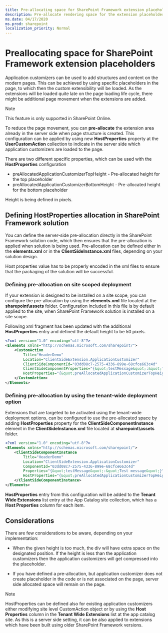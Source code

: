 ```yaml
---
title: Pre-allocating space for SharePoint Framework extension placeholders
description: Pre-allocate rendering space for the extension placeholders
ms.date: 04/17/2020
ms.prod: sharepoint
localization_priority: Normal
---
```


# Preallocating space for SharePoint Framework extension placeholders

Application customizers can be used to add structures and content on the modern pages. This can be achieved by using specific placeholders in the page, to which then the custom extensibility will be loaded. As the extensions will be loaded quite late on the page loading life cycle, there might be additional page movement when the extensions are added.

> [!NOTE]
> This feature is only supported in SharePoint Online.

To reduce the page movement, you can **pre-allocate** the extension area already in the server side when page structure is created. This configuration can be applied by using new **HostProperties** property at the **UserCustomAction** collection to indicate in the server side which application customizers are loaded to the page.

There are two different specific properties, which can be used with the **HostProperties** configuration

- preAllocatedApplicationCustomizerTopHeight - Pre-allocated height for the top placeholder
- preAllocatedApplicationCustomizerBottomHeight - Pre-allocated height for the bottom placeholder

Height is being defined in pixels.

## Defining HostProperties allocation in SharePoint Framework solution

You can define the server-side pre-allocation directly in the SharePoint Framework solution code, which then ensures that the pre-allocation is applied when solution is being used. Pre-allocation can be defined either in the **elements.xml** or in the **ClientSideInstance.xml** files, depending on your solution design.

Host properties value has to be properly encoded in the xml files to ensure that the packaging of the solution will be successful.

### Defining pre-allocation on site scoped deployment

If your extension is designed to be installed on a site scope, you can configure the pre-allocation by using the **elements.xml** file located at the **sharepoint\assets** folder. Configuration included in this file is by default applied to the site, when SharePoint Framework solution is installed on a site scope. 

Following xml fragment has been updated with the additional **HostProperties** entry and defined the default height to be 50 pixels. 

```xml
<?xml version="1.0" encoding="utf-8"?>
<Elements xmlns="http://schemas.microsoft.com/sharepoint/">
    <CustomAction
        Title="HeaderDemo"
        Location="ClientSideExtension.ApplicationCustomizer"
        ClientSideComponentId="03dd08c7-2575-4336-899e-68cfce663c4d"
        ClientSideComponentProperties="{&quot;testMessage&quot;:&quot;Test message&quot;}"
        HostProperties="{&quot;preAllocatedApplicationCustomizerTopHeight&quot;:&quot;50&quot;,&quot;preAllocatedApplicationCustomizerBottomHeight&quot;:&quot;50&quot;}">
    </CustomAction>
</Elements>
```

### Defining pre-allocation by using the tenant-wide deployment option

Extensions that are targeted to be activated using the tenant-wide deployment options, can be configured to use the pre-allocated space by adding **HostProperties** property for the **ClientSideComponentInstance** element in the **ClientSideInstance.xml** file located at **sharepoint\assets** folder.

```xml
<?xml version="1.0" encoding="utf-8"?>
<Elements xmlns="http://schemas.microsoft.com/sharepoint/">
    <ClientSideComponentInstance
        Title="HeaderDemo"
        Location="ClientSideExtension.ApplicationCustomizer"
        ComponentId="03dd08c7-2575-4336-899e-68cfce663c4d"
        Properties="{&quot;testMessage&quot;:&quot;Test message&quot;}"
        HostProperties="{&quot;preAllocatedApplicationCustomizerTopHeight&quot;:&quot;50&quot;,&quot;preAllocatedApplicationCustomizerBottomHeight&quot;:&quot;50&quot;}">
    </ClientSideComponentInstance>
</Elements>

```

**HostProperties** entry from this configuration will be added to the **Tenant Wide Extensions** list entry at the App Catalog site collection, which has a **Host Properties** column for each item.

## Considerations

There are few considerations to be aware, depending on your implementation:

* When the given height is too much, the div will have extra space on the designated position. If the height is less than the application customizers then the application customizers will get compressed into the placeholder.

* If you have defined a pre-allocation, but application customizer does not create placeholder in the code or is not associated on the page, server side allocated space will remain on the page.

> [!NOTE]
> HostProperties can be defined also for existing application customizers either modifying site level CustomAction object or by using the **Host Properties** column in the **Tenant Wide Extensions** list at the app catalog site. As this is a server side setting, it can be also applied to extensions which have been built using older SharePoint Framework versions.
